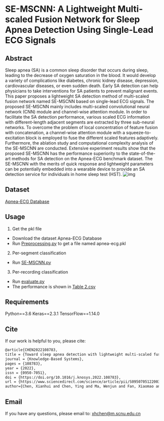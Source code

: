 # SE-MSCNN: A Lightweight Multi-scaled Fusion Network for Sleep Apnea Detection Using Single-Lead ECG Signals

## Abstract
Sleep apnea (SA) is a common sleep disorder that occurs during sleep, leading to the decrease of oxygen saturation in the blood. It would develop a variety of complications like diabetes, chronic kidney disease, depression, cardiovascular diseases, or even sudden death. Early SA detection can help physicians to take interventions for SA patients to prevent malignant events. This paper proposes a lightweight SA detection method of multi-scaled fusion network named SE-MSCNN based on single-lead ECG signals. The proposed SE-MSCNN mainly includes multi-scaled convolutional neural network (CNN) module and channel-wise attention module. In order to facilitate the SA detection performance, various scaled ECG information with different-length adjacent segments are extracted by three sub-neural networks. To overcome the problem of local concentration of feature fusion with concatenation, a channel-wise attention module with a squeeze-to-excitation block is employed to fuse the different scaled features adaptively. Furthermore, the ablation study and computational complexity analysis of the SE-MSCNN are conducted. Extensive experiment results show that the proposed SE-MSCNN has the performance superiority to the state-of-the-art methods for SA detection on the Apnea-ECG benchmark dataset. The SE-MSCNN with the merits of quick response and lightweight parameters can be potentially embedded into a wearable device to provide an SA detection service for individuals in home sleep test (HST).
![img](https://github.com/Bettycxh/SE-MSCNN-A-Lightweight-Multi-scaled-Fusion-Network-for-Sleep-Apnea-Detection-Using-Single-Lead-ECG-/blob/main/pic/model.png)


## Dataset
[Apnea-ECG Database](https://physionet.org/content/apnea-ecg/1.0.0/)

## Usage

1. Get the pkl file
- Download the dataset Apnea-ECG Database
- Run [Preprocessing.py](https://github.com/Bettycxh/SE-MSCNN-A-Lightweight-Multi-scaled-Fusion-Network-for-Sleep-Apnea-Detection-Using-ECG-Signals/blob/main/Preprocessing.py) to get a file named apnea-ecg.pkl

2. Per-segment classification
- Run [SE-MSCNN.py](https://github.com/Bettycxh/SE-MSCNN-A-Lightweight-Multi-scaled-Fusion-Network-for-Sleep-Apnea-Detection-Using-ECG-Signals/blob/main/SE-MSCNN.py)

3. Per-recording classification  
- Run [evaluate.py](https://github.com/Bettycxh/SE-MSCNN-A-Lightweight-Multi-scaled-Fusion-Network-for-Sleep-Apnea-Detection-Using-ECG-Signals/blob/main/utils/code_for_calculating_per-recording/evaluate.py)
- The performance is shown in [Table 2.csv](https://github.com/Bettycxh/SE-MSCNN-A-Lightweight-Multi-scaled-Fusion-Network-for-Sleep-Apnea-Detection-Using-ECG-Signals/blob/main/utils/code_for_calculating_per-recording/output/Table%202.csv)


## Requirements
Python==3.6
Keras==2.3.1
TensorFlow==1.14.0


## Cite
If our work is helpful to you, please cite:
<!-- 
 ```html 
 @INPROCEEDINGS{9669358,  
  author={Chen, Xianhui and Chen, Ying and Ma, Wenjun and Fan, Xiaomao and Li, Ye},  
  booktitle={2021 IEEE International Conference on Bioinformatics and Biomedicine (BIBM)},  
  title={SE-MSCNN: A Lightweight Multi-scaled Fusion Network for Sleep Apnea Detection Using Single-Lead ECG Signals},  
  year={2021},  
  volume={}, 
  number={},  
  pages={1276-1280},  
  doi={10.1109/BIBM52615.2021.9669358}}
  ```
  
Recently, another manuscript has published in Knowledge-Based System, which provides ablation experiments and computation complexity analysis. -->
```html
@article{CHEN2022108783,
title = {Toward sleep apnea detection with lightweight multi-scaled fusion network},
journal = {Knowledge-Based Systems},
pages = {108783},
year = {2022},
issn = {0950-7051},
doi = {https://doi.org/10.1016/j.knosys.2022.108783},
url = {https://www.sciencedirect.com/science/article/pii/S0950705122003689},
author={Chen, Xianhui and Chen, Ying and Ma, Wenjun and Fan, Xiaomao and Li, Ye}}
```

## Email
If you have any questions, please email to: [xhchen@m.scnu.edu.cn](mailto:xhchen@m.scnu.edu.cn)
